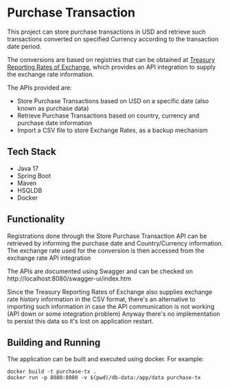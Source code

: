 # Purchase Transaction

This project can store purchase transactions in USD and retrieve such transactions converted on specified Currency
according to the transaction date period.

The conversions are based on registries that can be obtained at [Treasury Reporting Rates of Exchange](https://fiscaldata.treasury.gov/datasets/treasury-reporting-rates-exchange/treasury-reporting-rates-of-exchange),
which provides an API integration to supply the exchange rate information.

The APIs provided are:

* Store Purchase Transactions based on USD on a specific date (also known as purchase data)
* Retrieve Purchase Transactions based on country, currency and purchase date information
* Import a CSV file to store Exchange Rates, as a backup mechanism

## Tech Stack

* Java 17
* Spring Boot
* Maven
* HSQLDB
* Docker

## Functionality

Registrations done through the Store Purchase Transaction API can be retrieved by informing the purchase date
and Country/Currency information. The exchange rate used for the conversion is then accessed from the exchange rate API integration

The APIs are documented using Swagger and can be checked on http://localhost:8080/swagger-ui/index.htm

Since the Treasury Reporting Rates of Exchange also supplies exchange rate history information in the CSV format, 
there's an alternative to importing such information in case the API communication is not working (API down or some integration problem)
Anyway there's no implementation to persist this data so it's lost on application restart.

## Building and Running

The application can be built and executed using docker. For example:
```
docker build -t purchase-tx .
docker run -p 8080:8080 -v $(pwd)/db-data:/app/data purchase-tx
```